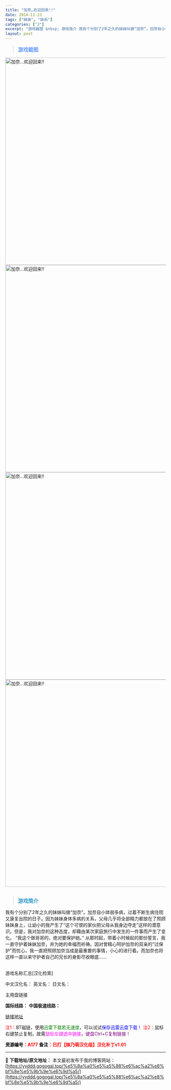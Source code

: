 ```yaml
---
title: "加奈…欢迎回来!!"
date: 2014-11-23
tags: ["妹妹", "妹系"]
categories: ["J"]
excerpt: "游戏截图 &nbsp; 游戏简介 我有个分别了2年之久的妹妹叫做“加奈”。加奈自小体弱多病，过着不断生病住院又康复出院的日子。因为妹妹身体多病的关系，父母几乎将全部精力都放在了照顾妹妹身上，让幼小的我产生了“这个可恨的家伙把父母从我身边夺走”这样的潜意识。但是，我对加奈的这种态度，却藉由某次家庭旅行&hellip;"
layout: post
---
```


<div>
<blockquote><b><span style="font-size: 12pt; color: #6699ff;">游戏截图</span></b></blockquote>
<div><img title="点击放大" src="https://yyddd.gogogal.top/wp-content/uploads/2025/04/20250430_6811da17ee5ad.webp" alt="加奈…欢迎回来!!" width="650" /></div>
<div><img title="点击放大" src="https://yyddd.gogogal.top/wp-content/uploads/2025/04/20250430_6811da19f0039.webp" alt="加奈…欢迎回来!!" width="650" /></div>
<div><img title="点击放大" src="https://yyddd.gogogal.top/wp-content/uploads/2025/04/20250430_6811da1b32c6d.webp" alt="加奈…欢迎回来!!" width="650" /></div>
<div><img title="点击放大" src="https://yyddd.gogogal.top/wp-content/uploads/2025/04/20250430_6811da1c6d60a.webp" alt="加奈…欢迎回来!!" width="650" /></div>
&nbsp;
<blockquote><b><span style="font-size: 12pt; color: #3399cc;">游戏简介</span></b></blockquote>
<div>我有个分别了2年之久的妹妹叫做“加奈”。加奈自小体弱多病，过着不断生病住院又康复出院的日子。因为妹妹身体多病的关系，父母几乎将全部精力都放在了照顾妹妹身上，让幼小的我产生了“这个可恨的家伙把父母从我身边夺走”这样的潜意识。但是，我对加奈的这种态度，却藉由某次家庭旅行中发生的一件事而产生了变化。
“我这个做哥哥的，绝对要保护她。”
从那时起，带着小时候起的那份誓言，我一直守护着妹妹加奈，并为她的幸福而祈祷。因对曾精心呵护加奈的双亲的“过保护”而忧心，我一直把照顾加奈当成是最重要的事情，小心的进行着。而加奈也将这样一直以来守护者自己的兄长的身影尽收眼底……</div>
&nbsp;

游戏名称汇总[汉化检索]

中文汉化名：
英文名：
日文名：
</div>
<div class="panel panel-primary">
<div class="panel-heading">主用盘链接</div>
<div class="panel-body">

<b>国际线路：</b>
<b>中国极速线路：</b>

<!--wechatfans start-->

<a href="https://pan.xunlei.com/s/VORYY0_c19u6ucrc0_OZFx1FA1?pwd=rycc#">链接地址</a>

<!--wechatfans end-->
<span style="color: #ff0000;">注1：</span>BT磁链，使用<span style="color: #008000;">迅雷下载若无速度</span>，可以试试<span style="color: #0000ff;">保存迅雷云盘下载！</span>
<span style="color: #ff0000;">注2：</span>鼠标右键禁止复制，故需<span style="color: #ff00ff;">鼠标左键选中链接</span>，<span style="color: #800080;">键盘Ctrl+C复制链接！</span>

</div>
<div class="panel-footer"><span style="color: #ff0000;"><b><span style="color: #000000;">资源编号</span>：A177</b></span>
<span style="color: #ff0000;"><b><span style="color: #000000;">备注</span>：已打【妹乃萌汉化组】汉化补丁v1.01</b></span></div>
</div>

---
📖 **下载地址/原文地址：** 本文最初发布于我的博客网站：[https://yyddd.gogogal.top/%e5%8a%a0%e5%a5%88%e6%ac%a2%e8%bf%8e%e5%9b%9e%e6%9d%a5/](https://yyddd.gogogal.top/%e5%8a%a0%e5%a5%88%e6%ac%a2%e8%bf%8e%e5%9b%9e%e6%9d%a5/)
